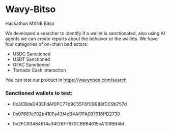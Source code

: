 # Wavy-Bitso
Hackathon MXNB Bitso 

We developed a searcher to identify if a wallet is sanctionated, also using AI agents we can create reports about the behaivor or the wallets. 
We have four categories of on-chain bad actors:
- USDC Sanctioned
- USDT Sanctioned
- OFAC Sanctioned
- Tornado Cash interaction

You can test our product in https://wavynode.com/search

### Sanctioned wallets to test:
- 0x3CBdeD43EFdAf0FC77b9C55F6fC9988fCC9b757d

- 0x07687e702b410Fa43f4cB4Af7FA097918ffD2730

- 0x2FC93484614a34f26F7970CBB94615bA109BB4bf
